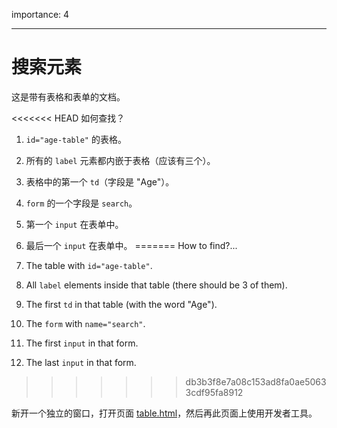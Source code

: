 importance: 4

---

# 搜索元素

这是带有表格和表单的文档。

<<<<<<< HEAD
如何查找？

1. `id="age-table"` 的表格。
2. 所有的 `label` 元素都内嵌于表格（应该有三个）。
3. 表格中的第一个 `td`（字段是 "Age"）。
4. `form` 的一个字段是 `search`。
5. 第一个 `input` 在表单中。
6. 最后一个 `input` 在表单中。
=======
How to find?...

1. The table with `id="age-table"`.
2. All `label` elements inside that table (there should be 3 of them).
3. The first `td` in that table (with the word "Age").
4. The `form` with `name="search"`.
5. The first `input` in that form.
6. The last `input` in that form.
>>>>>>> db3b3f8e7a08c153ad8fa0ae50633cdf95fa8912

新开一个独立的窗口，打开页面 [table.html](table.html)，然后再此页面上使用开发者工具。
